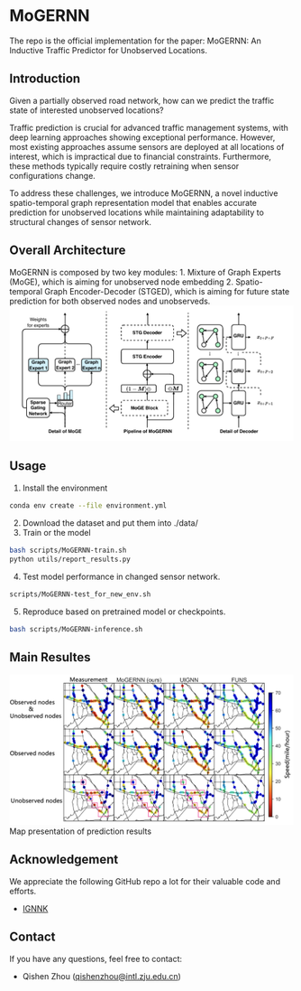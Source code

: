 # MoGERNN
The repo is the official implementation for the paper: MoGERNN: An Inductive Traffic Predictor for Unobserved Locations.

## Introduction

Given a partially observed road network, how can we predict the traffic state of interested unobserved locations? 

Traffic prediction is crucial for advanced traffic management systems, with deep learning approaches showing exceptional performance. However, most existing approaches assume sensors are deployed at all locations of interest, which is impractical due to financial constraints. Furthermore, these methods typically require costly retraining when sensor configurations change. 

To address these challenges, we introduce MoGERNN, a novel inductive spatio-temporal graph representation model that enables accurate prediction for unobserved locations while maintaining adaptability to structural changes of sensor network. 

## Overall Architecture
MoGERNN is composed by two key modules: 1. Mixture of Graph Experts (MoGE), which is aiming for unobserved node embedding 2. Spatio-temporal Graph Encoder-Decoder (STGED), which is aiming for future state prediction for both observed nodes and unobserveds.
![MoGERNN](images/MoGERNN.png)

## Usage
1. Install the environment
```sh
conda env create --file environment.yml
```
2. Download the dataset and put them into ./data/
3. Train or the model
```sh
bash scripts/MoGERNN-train.sh
python utils/report_results.py
```
4. Test model performance in changed sensor network.
```sh
scripts/MoGERNN-test_for_new_env.sh
```
5. Reproduce based on pretrained model or checkpoints.
```sh 
bash scripts/MoGERNN-inference.sh
```
## Main Resultes
![](images/map-results-mogernn.png)
Map presentation of prediction results

## Acknowledgement
We appreciate the following GitHub repo a lot for their valuable code and efforts.
- [IGNNK](https://github.com/Kaimaoge/IGNNK)
## Contact
If you have any questions, feel free to contact:
- Qishen Zhou (qishenzhou@intl.zju.edu.cn)